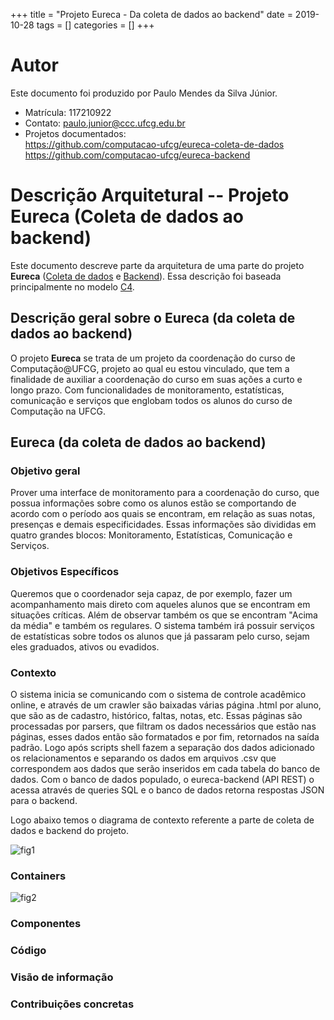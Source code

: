+++
title = "Projeto Eureca - Da coleta de dados ao backend"
date = 2019-10-28
tags = []
categories = []
+++

# Autor

Este documento foi produzido por Paulo Mendes da Silva Júnior.

- Matrícula: 117210922
- Contato: paulo.junior@ccc.ufcg.edu.br
- Projetos documentados: </br>
  https://github.com/computacao-ufcg/eureca-coleta-de-dados </br>
  https://github.com/computacao-ufcg/eureca-backend

# Descrição Arquitetural -- Projeto Eureca (Coleta de dados ao backend)

Este documento descreve parte da arquitetura de uma parte do projeto **Eureca** ([Coleta de dados](https://github.com/computacao-ufcg/eureca-coleta-de-dados) e [Backend](https://github.com/computacao-ufcg/eureca-backend)). Essa descrição foi baseada principalmente no modelo [C4](https://c4model.com/).

## Descrição geral sobre o Eureca (da coleta de dados ao backend)

O projeto **Eureca** se trata de um projeto da coordenação do curso de Computação@UFCG, projeto ao qual eu estou vinculado, que tem a finalidade de auxiliar a coordenação do curso em suas ações a curto e longo prazo. Com funcionalidades de monitoramento, estatísticas, comunicação e serviços que englobam todos os alunos do curso de Computação na UFCG.

## Eureca (da coleta de dados ao backend)

### Objetivo geral

Prover uma interface de monitoramento para a coordenação do curso, que possua informações sobre como os alunos estão se comportando de acordo com o período aos quais se encontram, em relação as suas notas, presenças e demais especificidades. Essas informações são divididas em quatro grandes blocos: Monitoramento, Estatísticas, Comunicação e Serviços.

### Objetivos Específicos

Queremos que o coordenador seja capaz, de por exemplo, fazer um acompanhamento mais direto com aqueles alunos que se encontram em situações críticas. Além de observar também os que se encontram "Acima da média" e também os regulares. O sistema também irá possuir serviços de estatísticas sobre todos os alunos que já passaram pelo curso, sejam eles graduados, ativos ou evadidos.

### Contexto

O sistema inicia se comunicando com o sistema de controle acadêmico online, e através de um crawler são baixadas várias página .html por aluno, que são as de cadastro, histórico, faltas, notas, etc. Essas páginas são processadas por parsers, que filtram os dados necessários que estão nas páginas, esses dados então são formatados e por fim, retornados na saída padrão. Logo após scripts shell fazem a separação dos dados adicionado os relacionamentos e separando os dados em arquivos .csv que correspondem aos dados que serão inseridos em cada tabela do banco de dados.
Com o banco de dados populado, o eureca-backend (API REST) o acessa através de queries SQL e o banco de dados retorna respostas JSON para o backend.

Logo abaixo temos o diagrama de contexto referente a parte de coleta de dados e backend do projeto.

![fig1](diagrama_contexto.png)

### Containers

![fig2](diagrama_container.png)

### Componentes

### Código

### Visão de informação

### Contribuições concretas